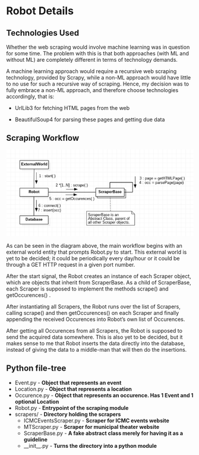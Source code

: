 Robot Details
===

Technologies Used
---

Whether the web scraping would involve machine learning was in question for some time. The problem with this is that both approaches (with ML and without ML) are completely different in terms of technology demands.

A machine learning approach would require a recursive web scraping technology, provided by Scrapy, while a non-ML approach would have little to no use for such a recursive way of scraping.  Hence, my decision was to fully embrace a non-ML approach, and therefore choose technologies accordingly, that is:

- UrlLib3 for fetching HTML pages from the web

- BeautifulSoup4 for parsing these pages and getting due data

Scraping Workflow
---

![](/robot/1-May31-robotCommDiagram.png)

As can be seen in the diagram above, the main workflow begins with an external world entity that prompts Robot.py to start. This external world is yet to be decided; it could be periodically every day/hour or it could be through a GET HTTP request in a given port number.

After the start signal, the Robot creates an instance of each Scraper object, which are objects that inherit from ScraperBase. As a child of ScraperBase, each Scraper is supposed to implement the methods  scrape()  and  getOccurences() .

After instantiating all Scrapers, the Robot runs over the list of Scrapers, calling  scrape()  and then  getOccurences()  on each Scraper and finally appending the received Occurences into Robot’s own list of Occurences.

After getting all Occurences from all Scrapers, the Robot is supposed to send the acquired data somewhere. This is also yet to be decided, but it makes sense to me that Robot inserts the data directly into the database, instead of giving the data to a middle-man that will then do the insertions.

Python file-tree
---

- Event.py - **Object that represents an event**
- Location.py - **Object that represents a location**
- Occurence.py - **Object that represents an occurence. Has 1 Event and 1 optional Location**
- Robot.py - **Entrypoint of the scraping module**
- scrapers/ - **Directory holding the scrapers**
	- ICMCEventsScraper.py - **Scraper for ICMC events website**
	- MTScraper.py - **Scraper for municipal theater website**
	- ScraperBase.py - **A fake abstract class merely for having it as a guideline**
	- \_\_init\_\_.py - **Turns the directory into a python module**
